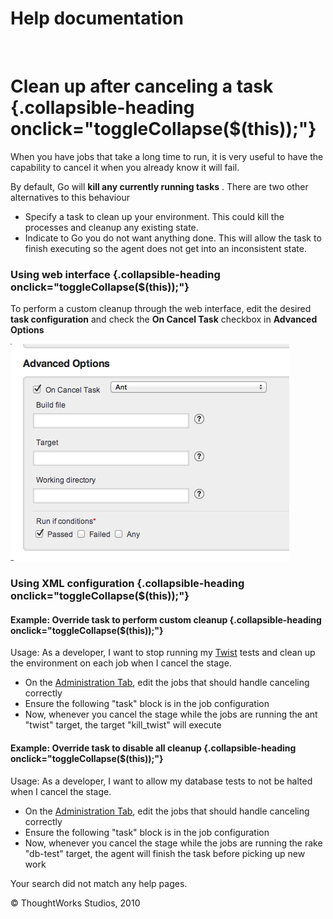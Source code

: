 Help documentation
==================

 

Clean up after canceling a task {.collapsible-heading onclick="toggleCollapse($(this));"}
===============================

When you have jobs that take a long time to run, it is very useful to
have the capability to cancel it when you already know it will fail.

By default, Go will **kill any currently running tasks** . There are two
other alternatives to this behaviour

-   Specify a task to clean up your environment. This could kill the
    processes and cleanup any existing state.
-   Indicate to Go you do not want anything done. This will allow the
    task to finish executing so the agent does not get into an
    inconsistent state.

### Using web interface {.collapsible-heading onclick="toggleCollapse($(this));"}

To perform a custom cleanup through the web interface, edit the desired
**task configuration** and check the **On Cancel Task** checkbox in
**Advanced Options**

![](../resources/images/cruise/admin/clean_up_after_cancel.png)

### Using XML configuration {.collapsible-heading onclick="toggleCollapse($(this));"}

#### Example: Override task to perform custom cleanup {.collapsible-heading onclick="toggleCollapse($(this));"}

Usage: As a developer, I want to stop running my [Twist]() tests and
clean up the environment on each job when I cancel the stage.

-   On the [Administration Tab](administration_page.html), edit the jobs
    that should handle canceling correctly
-   Ensure the following "task" block is in the job configuration
-   Now, whenever you cancel the stage while the jobs are running the
    ant "twist" target, the target "kill\_twist" will execute

#### Example: Override task to disable all cleanup {.collapsible-heading onclick="toggleCollapse($(this));"}

Usage: As a developer, I want to allow my database tests to not be
halted when I cancel the stage.

-   On the [Administration Tab](administration_page.html), edit the jobs
    that should handle canceling correctly
-   Ensure the following "task" block is in the job configuration
-   Now, whenever you cancel the stage while the jobs are running the
    rake "db-test" target, the agent will finish the task before picking
    up new work

Your search did not match any help pages.



© ThoughtWorks Studios, 2010

